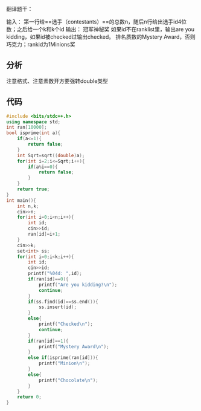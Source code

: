 翻译题干：

输入：
第一行给==选手（contestants）==的总数n，随后n行给出选手id4位数；之后给一个k和k个id
输出：
冠军神秘奖 如果id不在ranklist里，输出are you kidding，如果id被checked过输出checked。
排名质数的Mystery Award，否则巧克力；rankid为1Minions奖
## 分析
注意格式、注意素数开方要强转double类型
## 代码
```cpp
#include <bits/stdc++.h>
using namespace std;
int ran[10000];
bool isprime(int a){
    if(a<=1){
        return false;
    }
    int Sqrt=sqrt((double)a);
    for(int i=2;i<=Sqrt;i++){
        if(a%i==0){
            return false;
        }
    }
    return true;
}
int main(){
    int n,k;
    cin>>n;
    for(int i=0;i<n;i++){
        int id;
        cin>>id;
        ran[id]=i+1;
    }
    cin>>k;
    set<int> ss;
    for(int i=0;i<k;i++){
        int id;
        cin>>id;
        printf("%04d: ",id);
        if(ran[id]==0){
            printf("Are you kidding?\n");
            continue;
        }
        if(ss.find(id)==ss.end()){
            ss.insert(id);
        }
        else{
            printf("Checked\n");
            continue;
        }
        if(ran[id]==1){
            printf("Mystery Award\n");
        }
        else if(isprime(ran[id])){
            printf("Minion\n");
        }
        else{
            printf("Chocolate\n");
        }
    }
    return 0;
}
```